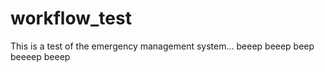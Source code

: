 # workflow_test

This is a test of the emergency management system... beeep beeep beep beeeep beeep
